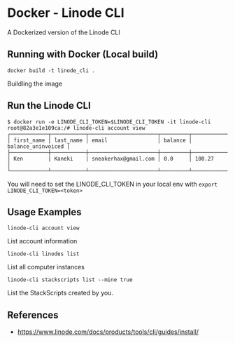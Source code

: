 # Docker - Linode CLI

A Dockerized version of the Linode CLI

## Running with Docker (Local build)

```
docker build -t linode_cli .
```
Buildling the image

## Run the Linode CLI

```
$ docker run -e LINODE_CLI_TOKEN=$LINODE_CLI_TOKEN -it linode-cli
root@82a3e1e109ca:/# linode-cli account view
┌────────────┬───────────┬──────────────────────┬─────────┬────────────────────┐
│ first_name │ last_name │ email                │ balance │ balance_uninvoiced │
├────────────┼───────────┼──────────────────────┼─────────┼────────────────────┤
│ Ken        | Kaneki    | sneakerhax@gmail.com │ 0.0     │ 100.27             │
└────────────┴───────────┴──────────────────────┴─────────┴────────────────────┘
```
You will need to set the LINODE_CLI_TOKEN in your local env with `export LINODE_CLI_TOKEN=<token>`

## Usage Examples

```
linode-cli account view
```

List account information

```
linode-cli linodes list
```

List all computer instances

```
linode-cli stackscripts list --mine true
```

List the StackScripts created by you.

## References
* https://www.linode.com/docs/products/tools/cli/guides/install/


